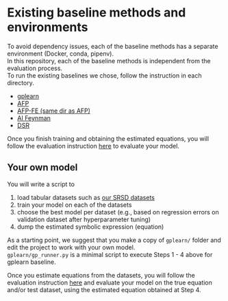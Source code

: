 # Existing baseline methods and environments
To avoid dependency issues, each of the baseline methods has a separate environment (Docker, conda, pipenv).  
In this repository, each of the baseline methods is independent from the evaluation process.  
To run the existing baselines we chose, follow the instruction in each directory.

- [gplearn](./gplearn)
- [AFP](./ellyn)
- [AFP-FE (same dir as AFP)](./ellyn)
- [AI Feynman](./ai_feynman2)
- [DSR](./dso)

Once you finish training and obtaining the estimated equations, you will follow the evaluation instruction 
[here](https://github.com/omron-sinicx/srsd-benchmark#compute-edit-distance-between-estimated-and-ground-truth-equations)
to evaluate your model.

## Your own model

You will write a script to 
1. load tabular datasets such as [our SRSD datasets](https://github.com/omron-sinicx/srsd-benchmark#download-or-re-generate-srsd-datasets)
2. train your model on each of the datasets
3. choose the best model per dataset (e.g., based on regression errors on validation dataset after hyperparameter tuning)
4. dump the estimated symbolic expression (equation)
  
As a starting point, we suggest that you make a copy of `gplearn/` folder and edit the project to work with your own model.  
`gplearn/gp_runner.py` is a minimal script to execute Steps 1 - 4 above for gplearn baseline.  
  
Once you estimate equations from the datasets, you will follow the evaluation instruction [here](https://github.com/omron-sinicx/srsd-benchmark#compute-edit-distance-between-estimated-and-ground-truth-equations) 
and evaluate your model on the true equation and/or test dataset, using the estimated equation obtained at Step 4.
